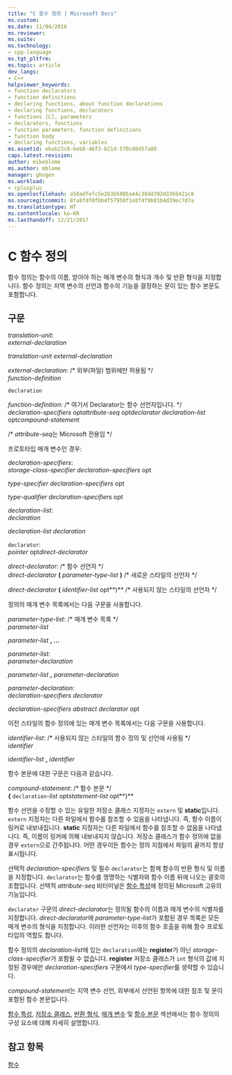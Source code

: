 ```yaml
---
title: "C 함수 정의 | Microsoft Docs"
ms.custom: 
ms.date: 11/04/2016
ms.reviewer: 
ms.suite: 
ms.technology:
- cpp-language
ms.tgt_pltfrm: 
ms.topic: article
dev_langs:
- C++
helpviewer_keywords:
- function declarators
- function definitions
- declaring functions, about function declarations
- declaring functions, declarators
- functions [C], parameters
- declarators, functions
- function parameters, function definitions
- function body
- declaring functions, variables
ms.assetid: ebab23c8-6eb8-46f3-b21d-570cd8457a80
caps.latest.revision: 
author: mikeblome
ms.author: mblome
manager: ghogen
ms.workload:
- cplusplus
ms.openlocfilehash: a58adfefc5e2b3b5085a44c38dd392d3369421c8
ms.sourcegitcommit: 8fa8fdf0fbb4f57950f1e8f4f9b81b4d39ec7d7a
ms.translationtype: HT
ms.contentlocale: ko-KR
ms.lasthandoff: 12/21/2017
---
```

# <a name="c-function-definitions"></a>C 함수 정의
함수 정의는 함수의 이름, 받아야 하는 매개 변수의 형식과 개수 및 반환 형식을 지정합니다. 함수 정의는 지역 변수의 선언과 함수의 기능을 결정하는 문이 있는 함수 본문도 포함합니다.  
  
## <a name="syntax"></a>구문  
 *translation-unit*:  
 *external-declaration*  
  
 *translation-unit external-declaration*  
  
 *external-declaration*: /\* 외부(파일) 범위에만 허용됨 \*/  
 *function-definition*  
  
 `declaration`  
  
 *function-definition*: /\* 여기서 Declarator는 함수 선언자입니다. \*/  
 *declaration-specifiers* opt*attribute-seq* opt*declarator declaration-list* opt*compound-statement*  
  
 /\* *attribute-seq*는 Microsoft 전용임 */  
  
 프로토타입 매개 변수인 경우:  
  
 *declaration-specifiers*:  
 *storage-class-specifier declaration-specifiers* opt  
  
 *type-specifier declaration-specifiers* opt  
  
 *type-qualifier declaration-specifiers* opt  
  
 *declaration-list*:  
 *declaration*  
  
 *declaration-list declaration*  
  
 `declarator`:  
 *pointer* opt*direct-declarator*  
  
 *direct-declarator*: /\* 함수 선언자 \*/  
 *direct-declarator*  **(**  *parameter-type-list*  **)** /* 새로운 스타일의 선언자 \*/  
  
 *direct-declarator*  **(**  *identifier-list* opt**)** /* 사용되지 않는 스타일의 선언자 \*/  
  
 정의의 매개 변수 목록에서는 다음 구문을 사용합니다.  
  
 *parameter-type-list*: /\* 매개 변수 목록 \*/  
 *parameter-list*  
  
 *parameter-list* **, ...**  
  
 *parameter-list*:  
 *parameter-declaration*  
  
 *parameter-list* **,**  *parameter-declaration*  
  
 *parameter-declaration*:  
 *declaration-specifiers declarator*  
  
 *declaration-specifiers abstract declarator* opt  
  
 이전 스타일의 함수 정의에 있는 매개 변수 목록에서는 다음 구문을 사용합니다.  
  
 *identifier-list*: /\* 사용되지 않는 스타일의 함수 정의 및 선언에 사용됨 \*/  
 *identifier*  
  
 *identifier-list* **,**  *identifier*  
  
 함수 본문에 대한 구문은 다음과 같습니다.  
  
 *compound-statement*: /\* 함수 본문 \*/  
 **{**  `declaration`-*list* opt*statement-list* opt**}**  
  
 함수 선언을 수정할 수 있는 유일한 저장소 클래스 지정자는 `extern` 및 **static**입니다. `extern` 지정자는 다른 파일에서 함수를 참조할 수 있음을 나타냅니다. 즉, 함수 이름이 링커로 내보내집니다. **static** 지정자는 다른 파일에서 함수를 참조할 수 없음을 나타냅니다. 즉, 이름이 링커에 의해 내보내지지 않습니다. 저장소 클래스가 함수 정의에 없을 경우 `extern`으로 간주됩니다. 어떤 경우이든 함수는 정의 지점에서 파일의 끝까지 항상 표시됩니다.  
  
 선택적 *declaration-specifiers* 및 필수 `declarator`는 함께 함수의 반환 형식 및 이름을 지정합니다. `declarator`는 함수를 명명하는 식별자와 함수 이름 뒤에 나오는 괄호의 조합입니다. 선택적 *attribute-seq* 비터미널은 [함수 특성](../c-language/function-attributes.md)에 정의된 Microsoft 고유의 기능입니다.  
  
 `declarator` 구문의 *direct-declarator*는 정의될 함수의 이름과 매개 변수의 식별자를 지정합니다. *direct-declarator*에 *parameter-type-list*가 포함된 경우 목록은 모든 매개 변수의 형식을 지정합니다. 이러한 선언자는 이후의 함수 호출을 위해 함수 프로토타입의 역할도 합니다.  
  
 함수 정의의 *declaration-list*에 있는 `declaration`에는 **register**가 아닌 *storage-class-specifier*가 포함될 수 없습니다. **register** 저장소 클래스가 `int` 형식의 값에 지정된 경우에만 *declaration-specifiers* 구문에서 *type-specifier*를 생략할 수 있습니다.  
  
 *compound-statement*는 지역 변수 선언, 외부에서 선언된 항목에 대한 참조 및 문이 포함된 함수 본문입니다.  
  
 [함수 특성](../c-language/function-attributes.md), [저장소 클래스](../c-language/storage-class.md), [반환 형식](../c-language/return-type.md), [매개 변수](../c-language/parameters.md) 및 [함수 본문](../c-language/function-body.md) 섹션에서는 함수 정의의 구성 요소에 대해 자세히 설명합니다.  
  
## <a name="see-also"></a>참고 항목  
 [함수](../c-language/functions-c.md)